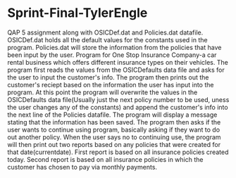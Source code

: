 # Sprint-Final-TylerEngle
QAP 5 assignment along with OSICDef.dat and Policies.dat datafile.
OSICDef.dat holds all the default values for the constants used in the program.
Policies.dat will store the information from the policies that have been input by the user. 
Program for One Stop Insurance Company-a car rental business which offers different insurance types on their vehicles.
The program first reads the values from the OSICDefaults data file and asks for the user to input the customer's info.
The program then prints out the customer's reciept based on the information the user has input into the program.
At this point the program will overwrite the values in the OSICDefaults data file(Usually just the next policy number to be used, uness the user changes any of the constants) and append the customer's info into the next line of the Policies datafile.
The program will display a message stating that the information has been saved.
The program then asks if the user wants to continue using program, basically asking if they want to do out another policy.
When the user says no to continuing use, the program will then print out two reports based on any policies that were created for that date(currentdate).
First report is based on all insurance policies created today.
Second report is based on all insurance policies in which the customer has chosen to pay via monthly payments.

